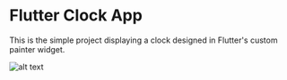# Flutter Clock App

This is the simple project displaying a clock designed in Flutter's custom painter widget.

![alt text](https://drive.google.com/file/d/1Xx1rGii1Vb1VvUxJhhrCaN6lXUB1hjIT/view?usp=sharing)
